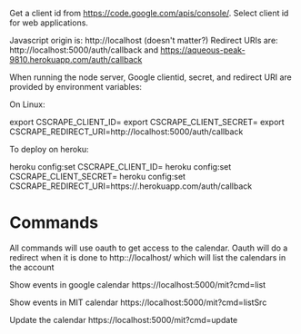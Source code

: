 Get a client id from https://code.google.com/apis/console/. Select
client id for web applications.

Javascript origin is: http://localhost (doesn't matter?)
Redirect URIs are: http://localhost:5000/auth/callback and https://aqueous-peak-9810.herokuapp.com/auth/callback

When running the node server, Google clientid, secret, and redirect URI are provided by environment variables:

On Linux:

export CSCRAPE_CLIENT_ID=<get this from google api console>
export CSCRAPE_CLIENT_SECRET=<get this from google api console>
export CSCRAPE_REDIRECT_URI=http://localhost:5000/auth/callback

To deploy on heroku:

heroku config:set CSCRAPE_CLIENT_ID=<get this from google api console>
heroku config:set CSCRAPE_CLIENT_SECRET=<get this from google api console>
heroku config:set CSCRAPE_REDIRECT_URI=https://<heroku-app>.herokuapp.com/auth/callback

Commands
=========

All commands will use oauth to get access to the calendar. Oauth will
do a redirect when it is done to http:://localhost/ which will list
the calendars in the account

Show events in google calendar
https://localhost:5000/mit?cmd=list

Show events in MIT calendar
https://localhost:5000/mit?cmd=listSrc

Update the calendar
https://localhost:5000/mit?cmd=update
